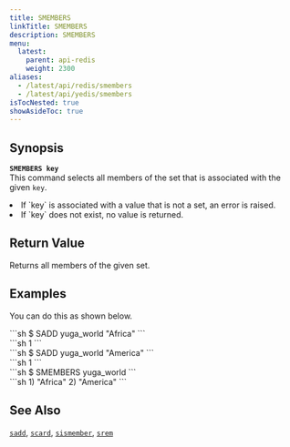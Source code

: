 ```yaml
---
title: SMEMBERS
linkTitle: SMEMBERS
description: SMEMBERS
menu:
  latest:
    parent: api-redis
    weight: 2300
aliases:
  - /latest/api/redis/smembers
  - /latest/api/yedis/smembers
isTocNested: true
showAsideToc: true
---
```

## Synopsis
<b>`SMEMBERS key`</b><br>
This command selects all members of the set that is associated with the given `key`.
<li>If `key` is associated with a value that is not a set, an error is raised.</li>
<li>If `key` does not exist, no value is returned.</li>

## Return Value
Returns all members of the given set.

## Examples

You can do this as shown below.
<div class='copy separator-dollar'>
```sh
$ SADD yuga_world "Africa"
```
</div>
```sh
1
```
<div class='copy separator-dollar'>
```sh
$ SADD yuga_world "America"
```
</div>
```sh
1
```
<div class='copy separator-dollar'>
```sh
$ SMEMBERS yuga_world
```
</div>
```sh
1) "Africa"
2) "America"
```

## See Also
[`sadd`](../sadd/), [`scard`](../scard/), [`sismember`](../sismember/), [`srem`](../srem/)
